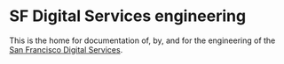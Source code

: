 # SF Digital Services engineering

This is the home for documentation of, by, and for the engineering of the [San Francisco Digital Services][sfds].

[sfds]: https://sf.gov/departments/digital-services
